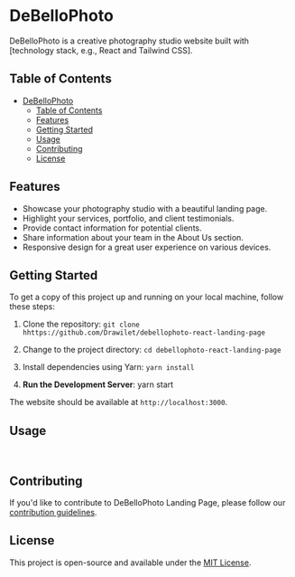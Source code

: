 # DeBelloPhoto

DeBelloPhoto is a creative photography studio website built with [technology stack, e.g., React and Tailwind CSS].

## Table of Contents

- [DeBelloPhoto](#debellophoto)
  - [Table of Contents](#table-of-contents)
  - [Features](#features)
  - [Getting Started](#getting-started)
  - [Usage](#usage)
  - [Contributing](#contributing)
  - [License](#license)

## Features

- Showcase your photography studio with a beautiful landing page.
- Highlight your services, portfolio, and client testimonials.
- Provide contact information for potential clients.
- Share information about your team in the About Us section.
- Responsive design for a great user experience on various devices.

## Getting Started

To get a copy of this project up and running on your local machine, follow these steps:

1. Clone the repository: `git clone hhttps://github.com/Drawilet/debellophoto-react-landing-page`
2. Change to the project directory: `cd debellophoto-react-landing-page`
3. Install dependencies using Yarn: `yarn install`

1. **Run the Development Server**:
yarn start

The website should be available at `http://localhost:3000`.

## Usage

<br/>

## Contributing

If you'd like to contribute to DeBelloPhoto Landing Page, please follow our [contribution guidelines](CONTRIBUTING.md).

## License

This project is open-source and available under the [MIT License](LICENSE).
